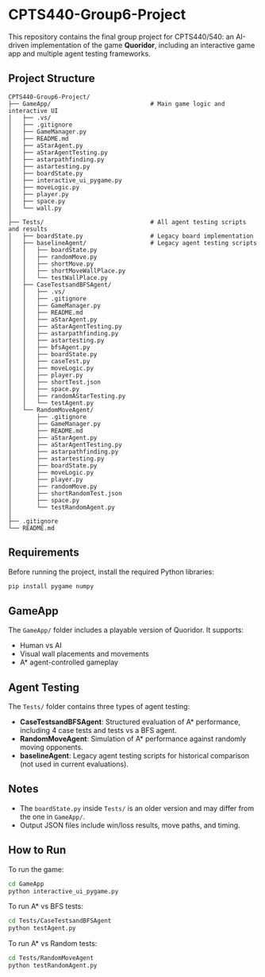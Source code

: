 # CPTS440-Group6-Project

This repository contains the final group project for CPTS440/540: an AI-driven implementation of the game **Quoridor**, including an interactive game app and multiple agent testing frameworks.

## Project Structure
```text
CPTS440-Group6-Project/
├── GameApp/                            # Main game logic and interactive UI
│   ├── .vs/
│   ├── .gitignore
│   ├── GameManager.py
│   ├── README.md
│   ├── aStarAgent.py
│   ├── aStarAgentTesting.py
│   ├── astarpathfinding.py
│   ├── astartesting.py
│   ├── boardState.py
│   ├── interactive_ui_pygame.py
│   ├── moveLogic.py
│   ├── player.py
│   ├── space.py
│   └── wall.py
│
├── Tests/                              # All agent testing scripts and results
│   ├── boardState.py                   # Legacy board implementation
│   ├── baselineAgent/                  # Legacy agent testing scripts
│   │   ├── boardState.py
│   │   ├── randomMove.py
│   │   ├── shortMove.py
│   │   ├── shortMoveWallPlace.py
│   │   └── testWallPlace.py
│   ├── CaseTestsandBFSAgent/
│   │   ├── .vs/
│   │   ├── .gitignore
│   │   ├── GameManager.py
│   │   ├── README.md
│   │   ├── aStarAgent.py
│   │   ├── aStarAgentTesting.py
│   │   ├── astarpathfinding.py
│   │   ├── astartesting.py
│   │   ├── bfsAgent.py
│   │   ├── boardState.py
│   │   ├── caseTest.py
│   │   ├── moveLogic.py
│   │   ├── player.py
│   │   ├── shortTest.json
│   │   ├── space.py
│   │   ├── randomAStarTesting.py
│   │   └── testAgent.py
│   └── RandomMoveAgent/
│       ├── .gitignore
│       ├── GameManager.py
│       ├── README.md
│       ├── aStarAgent.py
│       ├── aStarAgentTesting.py
│       ├── astarpathfinding.py
│       ├── astartesting.py
│       ├── boardState.py
│       ├── moveLogic.py
│       ├── player.py
│       ├── randomMove.py
│       ├── shortRandomTest.json
│       ├── space.py
│       └── testRandomAgent.py
│
├── .gitignore
└── README.md
```

## Requirements

Before running the project, install the required Python libraries:

```bash
pip install pygame numpy
```
## GameApp

The `GameApp/` folder includes a playable version of Quoridor. It supports:
- Human vs AI
- Visual wall placements and movements
- A* agent-controlled gameplay

## Agent Testing

The `Tests/` folder contains three types of agent testing:
- **CaseTestsandBFSAgent**: Structured evaluation of A* performance, including 4 case tests and tests vs a BFS agent.
- **RandomMoveAgent**: Simulation of A* performance against randomly moving opponents.
- **baselineAgent**: Legacy agent testing scripts for historical comparison (not used in current evaluations).

## Notes

- The `boardState.py` inside `Tests/` is an older version and may differ from the one in `GameApp/`.
- Output JSON files include win/loss results, move paths, and timing.

## How to Run

To run the game:
```bash
cd GameApp
python interactive_ui_pygame.py
```

To run A* vs BFS tests:
```bash
cd Tests/CaseTestsandBFSAgent
python testAgent.py
```

To run A* vs Random tests:
```bash
cd Tests/RandomMoveAgent
python testRandomAgent.py
```
